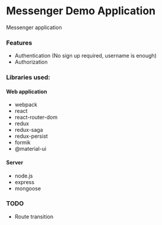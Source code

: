 # Messenger Demo Application

Messenger application

### Features
- Authentication (No sign up required, username is enough)
- Authorization

### Libraries used:

#### Web application
- webpack
- react
- react-router-dom
- redux
- redux-saga
- redux-persist
- formik
- @material-ui

#### Server
- node.js
- express
- mongoose

### TODO
- Route transition